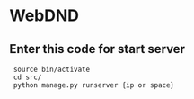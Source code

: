 <h1> WebDND </h1>

<h2> Enter this code for start server </h2>
<code> source bin/activate </code> <br>
<code> cd src/ </code> <br>
<code> python manage.py runserver {ip or space} </code> <br>

